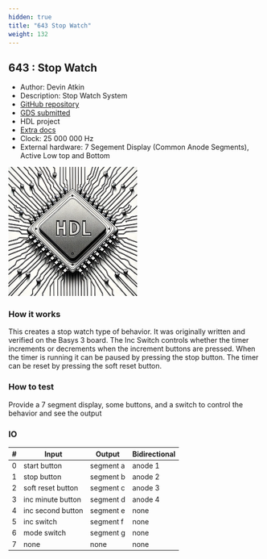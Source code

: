 ```yaml
---
hidden: true
title: "643 Stop Watch"
weight: 132
---
```


## 643 : Stop Watch

* Author: Devin Atkin
* Description: Stop Watch System
* [GitHub repository](https://github.com/devinatkin/tt05-stopwatch)
* [GDS submitted](https://github.com/devinatkin/tt05-stopwatch/actions/runs/6526777093)
* HDL project
* [Extra docs]()
* Clock: 25 000 000 Hz
* External hardware: 7 Segement Display (Common Anode Segments), Active Low top and Bottom

![picture](images/picture.png)

### How it works

This creates a stop watch type of behavior. It was originally written and verified on the Basys 3 board.
The Inc Switch controls whether the timer increments or decrements when the increment buttons are pressed.
When the timer is running it can be paused by pressing the stop button. The timer can be reset by pressing the soft reset button.


### How to test

Provide a 7 segment display, some buttons, and a switch to control the behavior and see the output


### IO

| # | Input        | Output       | Bidirectional      |
|---|--------------|--------------| -------------------|
| 0 | start button  | segment a | anode 1 |
| 1 | stop button  | segment b | anode 2 |
| 2 | soft reset button  | segment c | anode 3 |
| 3 | inc minute button  | segment d | anode 4 |
| 4 | inc second button  | segment e | none |
| 5 | inc switch  | segment f | none |
| 6 | mode switch  | segment g | none |
| 7 | none  | none | none |
